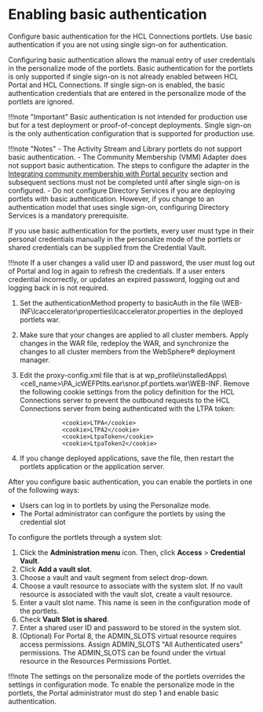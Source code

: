 # Enabling basic authentication

Configure basic authentication for the HCL Connections portlets. Use basic authentication if you are not using single sign-on for authentication.

Configuring basic authentication allows the manual entry of user credentials in the personalize mode of the portlets. Basic authentication for the portlets is only supported if single sign-on is not already enabled between HCL Portal and HCL Connections. If single sign-on is enabled, the basic authentication credentials that are entered in the personalize mode of the portlets are ignored.

!!!note "Important"
    Basic authentication is not intended for production use but for a test deployment or proof-of-concept deployments. Single sign-on is the only authentication configuration that is supported for production use.

!!!note "Notes"
    -   The Activity Stream and Library portlets do not support basic authentication.
    -   The Community Membership (VMM) Adapter does not support basic authentication. The steps to configure the adapter in the [Integrating community membership with Portal security](../../optional_config/community_pages/connections_vmm/index.md) section and subsequent sections must not be completed until after single sign-on is configured.
    -   Do not configure Directory Services if you are deploying portlets with basic authentication. However, if you change to an authentication model that uses single sign-on, configuring Directory Services is a mandatory prerequisite.

If you use basic authentication for the portlets, every user must type in their personal credentials manually in the personalize mode of the portlets or shared credentials can be supplied from the Credential Vault.

!!!note
    If a user changes a valid user ID and password, the user must log out of Portal and log in again to refresh the credentials. If a user enters credential incorrectly, or updates an expired password, logging out and logging back in is not required.

1.  Set the authenticationMethod property to basicAuth in the file \\WEB-INF\\lcaccelerator\\properties\\lcaccelerator.properties in the deployed portlets war.

2.  Make sure that your changes are applied to all cluster members. Apply changes in the WAR file, redeploy the WAR, and synchronize the changes to all cluster members from the WebSphere® deployment manager.

3.  Edit the proxy-config.xml file that is at wp\_profile\\installedApps\\<cell\_name\>\\PA\_icWEFPtlts.ear\\snor.pf.portlets.war\\WEB-INF. Remove the following cookie settings from the policy definition for the HCL Connections server to prevent the outbound requests to the HCL Connections server from being authenticated with the LTPA token:

    ```
                <cookie>LTPA</cookie>
                <cookie>LTPA2</cookie>
                <cookie>LtpaToken</cookie>
                <cookie>LtpaToken2</cookie>
    ```

4.  If you change deployed applications, save the file, then restart the portlets application or the application server.


After you configure basic authentication, you can enable the portlets in one of the following ways:

-   Users can log in to portlets by using the Personalize mode.
-   The Portal administrator can configure the portlets by using the credential slot

To configure the portlets through a system slot:

1.  Click the **Administration menu** icon. Then, click **Access** \> **Credential Vault**.
2.  Click **Add a vault slot**.
3.  Choose a vault and vault segment from select drop-down.
4.  Choose a vault resource to associate with the system slot. If no vault resource is associated with the vault slot, create a vault resource.
5.  Enter a vault slot name. This name is seen in the configuration mode of the portlets.
6.  Check **Vault Slot is shared**.
7.  Enter a shared user ID and password to be stored in the system slot.
8.  (Optional) For Portal 8, the ADMIN\_SLOTS virtual resource requires access permissions. Assign ADMIN\_SLOTS "All Authenticated users" permissions. The ADMIN\_SLOTS can be found under the virtual resource in the Resources Permissions Portlet.

!!!note 
    The settings on the personalize mode of the portlets overrides the settings in configuration mode. To enable the personalize mode in the portlets, the Portal administrator must do step 1 and enable basic authentication.


